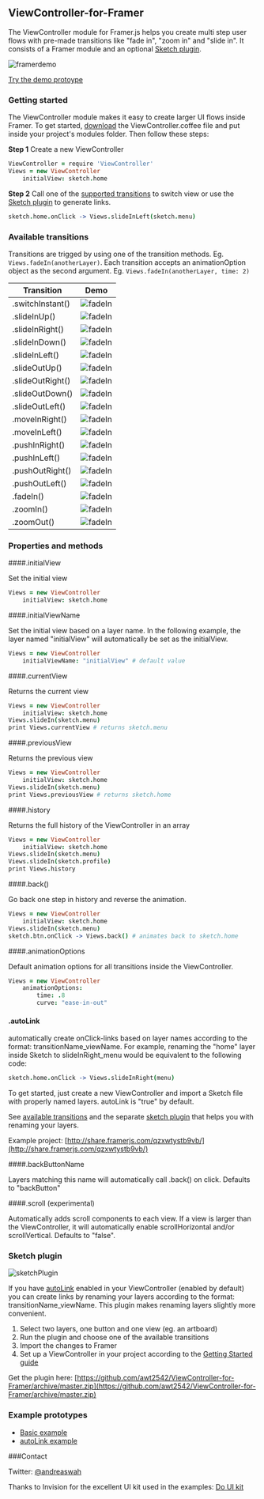 ## ViewController-for-Framer
The ViewController module for Framer.js helps you create multi step user flows with pre-made transitions like "fade in", "zoom in" and "slide in". It consists of a Framer module and an optional [Sketch plugin](#sketch).

![framerdemo](http://cl.ly/0a1y073v3A0L/2016-04-30%2009_59_07.gif)

[Try the demo protoype](http://share.framerjs.com/9a7jker13tm7/)

### <a name="gettingstarted"> </a>Getting started

The ViewController module makes it easy to create larger UI flows inside Framer. To get started,  [download](https://github.com/awt2542/ViewController-for-Framer/archive/master.zip) the ViewController.coffee file and put inside your project's modules folder. Then follow these steps:

**Step 1** Create a new ViewController

```coffeescript
ViewController = require 'ViewController'
Views = new ViewController
	initialView: sketch.home
```

**Step 2** Call one of the [supported transitions](#transitions) to switch view or use the [Sketch plugin](#sketch) to generate links.

```coffeescript
sketch.home.onClick -> Views.slideInLeft(sketch.menu)
```

### <a name="transitions"> </a>Available transitions

Transitions are trigged by using one of the transition methods. Eg. `Views.fadeIn(anotherLayer)`. Each transition accepts an animationOption object as the second argument. Eg. `Views.fadeIn(anotherLayer, time: 2)`

| Transition        | Demo        
| ------------- 		|-------------| 
| .switchInstant() 	|![fadeIn](http://cl.ly/2f0S4026411g/switchInstant.gif)|
| .slideInUp() 		|![fadeIn](http://cl.ly/0d350p25132M/slideInUp.gif)|
| .slideInRight() 	|![fadeIn](http://cl.ly/3p3c2d122n1c/slideInRight.gif)|
| .slideInDown() 	|![fadeIn](http://cl.ly/0u3o2I463428/slideInDown.gif)|
| .slideInLeft() 	|![fadeIn](http://cl.ly/3O0o0e0X1R3H/slideInLeft.gif)|
| .slideOutUp() 		|![fadeIn](http://cl.ly/3S2u3P09262T/slideOutUp.gif)|
| .slideOutRight() 	|![fadeIn](http://cl.ly/1W031x3k0025/slideOutRight.gif)|
| .slideOutDown() 	|![fadeIn](http://cl.ly/2t2m2c1w2W0t/slideOutDown.gif)|
| .slideOutLeft() 	|![fadeIn](http://cl.ly/1L0u2u0J2P1o/slideOutLeft.gif)|
| .moveInRight() 	|![fadeIn](http://cl.ly/3W1H3n400E0m/moveInRight.gif)|
| .moveInLeft() 		|![fadeIn](http://cl.ly/0K0B2A0e1A1U/moveInLeft.gif)|
| .pushInRight() 	|![fadeIn](http://cl.ly/181l1T08372m/pushInRight.gif)|
| .pushInLeft() 		|![fadeIn](http://cl.ly/0a003K0e0v1t/pushInLeft.gif)|
| .pushOutRight() 	|![fadeIn](http://cl.ly/0Z3R1W2s3o1A/pushOutRight.gif)|
| .pushOutLeft() 	|![fadeIn](http://cl.ly/0n3M0C113B3p/pushOutLeft.gif)|
| .fadeIn() 			|![fadeIn](http://cl.ly/3w3X2c080X3q/fadeIn.gif)|
| .zoomIn() 			|![fadeIn](http://cl.ly/191u2B3U0X13/zoomIn.gif)|
| .zoomOut() 			|![fadeIn](http://cl.ly/2w3d3O0F121g/zoomOut.gif)|


### Properties and methods


####.initialView

Set the initial view

```coffeescript
Views = new ViewController
	initialView: sketch.home
```

####.initialViewName

Set the initial view based on a layer name. In the following example, the layer named "initialView" will automatically be set as the initialView. 

```coffeescript
Views = new ViewController
	initialViewName: "initialView" # default value
```

####.currentView

Returns the current view

```coffeescript
Views = new ViewController
	initialView: sketch.home
Views.slideIn(sketch.menu)
print Views.currentView # returns sketch.menu
```

####.previousView

Returns the previous view

```coffeescript
Views = new ViewController
	initialView: sketch.home
Views.slideIn(sketch.menu)
print Views.previousView # returns sketch.home
```

####.history

Returns the full history of the ViewController in an array

```coffeescript
Views = new ViewController
	initialView: sketch.home
Views.slideIn(sketch.menu)
Views.slideIn(sketch.profile)
print Views.history
```

####.back()

Go back one step in history and reverse the animation.

```coffeescript
Views = new ViewController
	initialView: sketch.home
Views.slideIn(sketch.menu)
sketch.btn.onClick -> Views.back() # animates back to sketch.home
```

####.animationOptions

Default animation options for all transitions inside the ViewController.

```coffeescript
Views = new ViewController
	animationOptions:
		time: .8
		curve: "ease-in-out"
```

#### <a name="autolink"> </a> .autoLink

automatically create onClick-links based on layer names according to the format: transitionName\_viewName. For example, renaming the "home" layer inside Sketch to slideInRight\_menu would be equivalent to the following code: 

```coffeescript
sketch.home.onClick -> Views.slideInRight(menu)
```

To get started, just create a new ViewController and import a Sketch file with properly named layers. autoLink is "true" by default.

See [available transitions](#transitions) and the separate [sketch plugin](#sketch) that helps you with renaming your layers.

Example project: [http://share.framerjs.com/qzxwtystb9vb/](http://share.framerjs.com/qzxwtystb9vb/)

####.backButtonName

Layers matching this name will automatically call .back() on click. Defaults to "backButton"

####.scroll (experimental)

Automatically adds scroll components to each view. If a view is larger than the ViewController, it will automatically enable scrollHorizontal and/or scrollVertical. Defaults to "false".

### <a name="sketch"> </a> Sketch plugin

![sketchPlugin](http://cl.ly/0y0s0M451Q2K/ScreenFlowDemo.gif)

If you have [autoLink](#autolink) enabled in your ViewController (enabled by default) you can create links by renaming your layers according to the format: transitionName_viewName. This plugin makes renaming layers slightly more convenient.

1. Select two layers, one button and one view (eg. an artboard)
2. Run the plugin and choose one of the available transitions
3. Import the changes to Framer
4. Set up a ViewController in your project according to the [Getting Started guide](#gettingstarted)

Get the plugin here: [https://github.com/awt2542/ViewController-for-Framer/archive/master.zip](https://github.com/awt2542/ViewController-for-Framer/archive/master.zip)

### Example prototypes

- [Basic example](http://share.framerjs.com/9a7jker13tm7/)
- [autoLink example](http://share.framerjs.com/qzxwtystb9vb/)


###Contact

Twitter: [@andreaswah](http://twitter.com/andreaswah)

Thanks to Invision for the excellent UI kit used in the examples: [Do UI kit](https://www.invisionapp.com/do)
